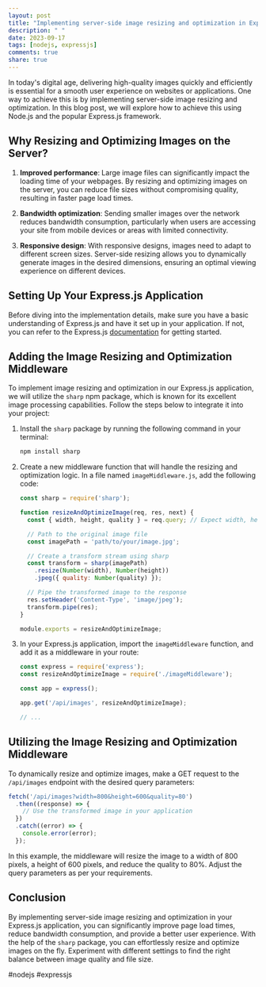 ```yaml
---
layout: post
title: "Implementing server-side image resizing and optimization in Express.js applications"
description: " "
date: 2023-09-17
tags: [nodejs, expressjs]
comments: true
share: true
---
```


In today's digital age, delivering high-quality images quickly and efficiently is essential for a smooth user experience on websites or applications. One way to achieve this is by implementing server-side image resizing and optimization. In this blog post, we will explore how to achieve this using Node.js and the popular Express.js framework.

## Why Resizing and Optimizing Images on the Server?

1. **Improved performance**: Large image files can significantly impact the loading time of your webpages. By resizing and optimizing images on the server, you can reduce file sizes without compromising quality, resulting in faster page load times.

2. **Bandwidth optimization**: Sending smaller images over the network reduces bandwidth consumption, particularly when users are accessing your site from mobile devices or areas with limited connectivity.

3. **Responsive design**: With responsive designs, images need to adapt to different screen sizes. Server-side resizing allows you to dynamically generate images in the desired dimensions, ensuring an optimal viewing experience on different devices.

## Setting Up Your Express.js Application

Before diving into the implementation details, make sure you have a basic understanding of Express.js and have it set up in your application. If not, you can refer to the Express.js [documentation](https://expressjs.com/) for getting started.

## Adding the Image Resizing and Optimization Middleware

To implement image resizing and optimization in our Express.js application, we will utilize the `sharp` npm package, which is known for its excellent image processing capabilities. Follow the steps below to integrate it into your project:

1. Install the `sharp` package by running the following command in your terminal:

   ```bash
   npm install sharp
   ```

2. Create a new middleware function that will handle the resizing and optimization logic. In a file named `imageMiddleware.js`, add the following code:

   ```javascript
   const sharp = require('sharp');

   function resizeAndOptimizeImage(req, res, next) {
     const { width, height, quality } = req.query; // Expect width, height, and quality as query parameters

     // Path to the original image file
     const imagePath = 'path/to/your/image.jpg';

     // Create a transform stream using sharp
     const transform = sharp(imagePath)
       .resize(Number(width), Number(height))
       .jpeg({ quality: Number(quality) });

     // Pipe the transformed image to the response
     res.setHeader('Content-Type', 'image/jpeg');
     transform.pipe(res);
   }

   module.exports = resizeAndOptimizeImage;
   ```

3. In your Express.js application, import the `imageMiddleware` function, and add it as a middleware in your route:

   ```javascript
   const express = require('express');
   const resizeAndOptimizeImage = require('./imageMiddleware');

   const app = express();

   app.get('/api/images', resizeAndOptimizeImage);

   // ...
   ```

## Utilizing the Image Resizing and Optimization Middleware

To dynamically resize and optimize images, make a GET request to the `/api/images` endpoint with the desired query parameters:

```javascript
fetch('/api/images?width=800&height=600&quality=80')
  .then((response) => {
    // Use the transformed image in your application
  })
  .catch((error) => {
    console.error(error);
  });
```

In this example, the middleware will resize the image to a width of 800 pixels, a height of 600 pixels, and reduce the quality to 80%. Adjust the query parameters as per your requirements.

## Conclusion

By implementing server-side image resizing and optimization in your Express.js application, you can significantly improve page load times, reduce bandwidth consumption, and provide a better user experience. With the help of the `sharp` package, you can effortlessly resize and optimize images on the fly. Experiment with different settings to find the right balance between image quality and file size.

#nodejs #expressjs